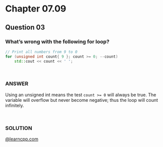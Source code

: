 # Chapter 07.09
## Question 03

### What’s wrong with the following for loop?

```cpp
// Print all numbers from 9 to 0
for (unsigned int count{ 9 }; count >= 0; --count)
    std::cout << count << ' ';
```

<br>

### ANSWER

Using an unsigned int means the test `count >= 0` will always be true. The variable will overflow but never become negative; thus the loop will count infinitely.

<br>

### SOLUTION
[@learncpp.com](https://www.learncpp.com/cpp-tutorial/for-statements#cpp_solution_id_1)